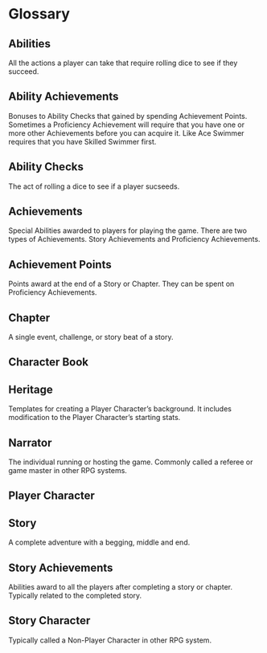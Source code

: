 # Glossary

## Abilities
All the actions a player can take that require rolling dice to see if they succeed.

## Ability Achievements
Bonuses to Ability Checks that gained by spending Achievement Points. Sometimes a Proficiency Achievement will require that you have one or more other Achievements before you can acquire it. Like Ace Swimmer requires that you have Skilled Swimmer first. 

## Ability Checks
The act of rolling a dice to see if a player sucseeds.

## Achievements
Special Abilities awarded to players for playing the game. There are two types of Achievements. Story Achievements and Proficiency Achievements. 

## Achievement Points
Points award at the end of a Story or Chapter. They can be spent on Proficiency Achievements.

## Chapter
A single event, challenge, or story beat of a story.

## Character Book

## Heritage
Templates for creating a Player Character’s background. It includes modification to the Player Character’s starting stats.  

## Narrator
The individual running or hosting the game. Commonly called a referee or game master in other RPG systems.

## Player Character

## Story 
A complete adventure with a begging, middle and end.

## Story Achievements
Abilities award to all the players after completing a story or chapter. Typically related to the completed story.

## Story Character
Typically called a Non-Player Character in other RPG system.